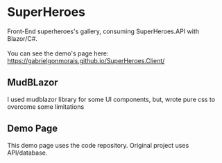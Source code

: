 # SuperHeroes
Front-End superheroes's gallery, consuming SuperHeroes.API with Blazor/C#. </br></br>
You can see the demo's page here: https://gabrielgonmorais.github.io/SuperHeroes.Client/

## MudBLazor
I used mudblazor library for some UI components, but, wrote pure css to overcome some limitations

## Demo Page
This demo page uses the code repository. Original project uses API/database.
